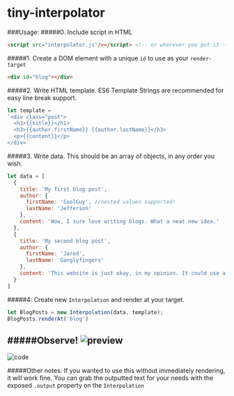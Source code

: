 # tiny-interpolator
###Usage:
#####0. Include script in HTML
```html
<script src="interpolator.js"/></script> <!-- or wherever you put it -->
```
#####1. Create a DOM element with a unique `id` to use as your `render-target`
```html
<div id="blog"></div>
```
#####2. Write HTML template. ES6 Template Strings are recommended for easy line break support.
```js
let template = 
`<div class="post">
  <h1>{{title}}</h1>
  <h3>{{author.firstName}} {{author.lastName}}</h3>
  <p>{{content}}</p>
</div>`
```
#####3. Write data. This should be an array of objects, in any order you wish.
```js
let data = [
  {
    title: 'My first blog post',
    author: {
      firstName: 'CoolGuy', //nested values supported!
      lastName: 'Jefferson'
    },
    content: 'Wow, I sure love writing blogs. What a neat new idea.'
  },
  {
    title: 'My second blog post',
    author: {
      firstName: 'Jared',
      lastName: 'Ganglyfingers'
    },
    content: 'This website is just okay, in my opinion. It could use a comments section'
  }
]
```
#####4: Create new `Interpolation` and render at your target.
```js
let BlogPosts = new Interpolation(data, template);
BlogPosts.renderAt('blog')
```

#####Observe!
![preview](http://i.imgur.com/YO21eUt.png)
---
![code](http://i.imgur.com/TIV0Lrb.png)

#####Other notes:
If you wanted to use this without immediately rendering, it will work fine. You can grab the outputted text for your needs with the exposed `.output` property on the `Interpolation`